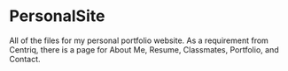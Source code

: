 # PersonalSite
All of the files for my personal portfolio website. As a requirement from Centriq, there is a page for About Me, Resume, Classmates, Portfolio, and Contact.
